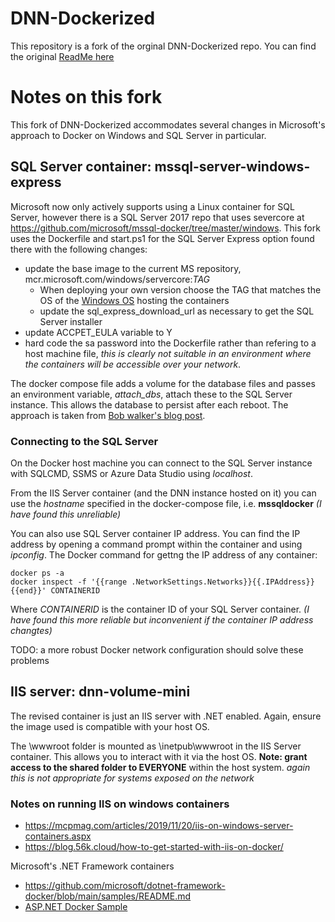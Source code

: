 # DNN-Dockerized
This repository is a fork of the orginal DNN-Dockerized repo. You can find the original [ReadMe here](ReadMeOriginal.me)

# Notes on this fork
This fork of DNN-Dockerized accommodates several changes in Microsoft's approach to Docker on Windows and SQL Server in particular. 

## SQL Server container: mssql-server-windows-express
Microsoft now only actively supports using a Linux container for SQL Server, however there is a SQL Server 2017 repo that uses severcore at https://github.com/microsoft/mssql-docker/tree/master/windows. This fork uses the Dockerfile and start.ps1 for the SQL Server Express option found there with the following changes:
* update the base image to the current MS repository, mcr.microsoft.com/windows/servercore:*TAG*
   * When deploying your own version choose the TAG that matches the OS of the [Windows OS](https://docs.microsoft.com/en-us/virtualization/windowscontainers/deploy-containers/version-compatibility) hosting the containers
   * update the sql_express_download_url as necessary to get the SQL Server installer
* update ACCPET_EULA variable to Y
* hard code the sa password into the Dockerfile rather than refering to a host machine file, *this is clearly not suitable in an environment where the containers will be accessible over your network*.

The docker compose file adds a volume for the database files and passes an environment variable, *attach_dbs*, attach these to the SQL Server instance. This allows the database to persist after each reboot. The approach is taken from [Bob walker's blog post](https://octopus.com/blog/running-sql-server-developer-install-with-docker). 

### Connecting to the SQL Server 
On the Docker host machine you can connect to the SQL Server instance with SQLCMD, SSMS or Azure Data Studio using *localhost*.

From the IIS Server container (and the DNN instance hosted on it) you can use the *hostname* specified in the docker-compose file, i.e. **mssqldocker** *(I have found this unreliable)*

You can also use SQL Server container IP address. You can find the IP address by opening a command prompt within the container and using *ipconfig*. The Docker command for gettng the IP address of any container:

```
docker ps -a
docker inspect -f '{{range .NetworkSettings.Networks}}{{.IPAddress}}{{end}}' CONTAINERID
```
Where *CONTAINERID* is the container ID of your SQL Server container. *(I have found this more reliable but inconvenient if the container IP address changtes)*

TODO: a more robust Docker network configuration should solve these problems

## IIS server: dnn-volume-mini
The revised container is just an IIS server with .NET enabled. Again, ensure the image used is compatible with your host OS.

The \wwwroot folder is mounted as \inetpub\wwwroot in the IIS Server container. This allows you to interact with it via the host OS. **Note: grant access to the shared folder to EVERYONE** within the host system. *again this is not appropriate for systems exposed on the network*

### Notes on running IIS on windows containers
* https://mcpmag.com/articles/2019/11/20/iis-on-windows-server-containers.aspx
* https://blog.56k.cloud/how-to-get-started-with-iis-on-docker/

Microsoft's .NET Framework containers 
* https://github.com/microsoft/dotnet-framework-docker/blob/main/samples/README.md
* [ASP.NET Docker Sample](https://github.com/microsoft/dotnet-framework-docker/blob/main/samples/aspnetapp/README.md)

